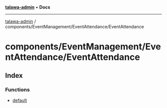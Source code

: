 [**talawa-admin**](../../../../README.md) • **Docs**

***

[talawa-admin](../../../../modules.md) / components/EventManagement/EventAttendance/EventAttendance

# components/EventManagement/EventAttendance/EventAttendance

## Index

### Functions

- [default](functions/default.md)
